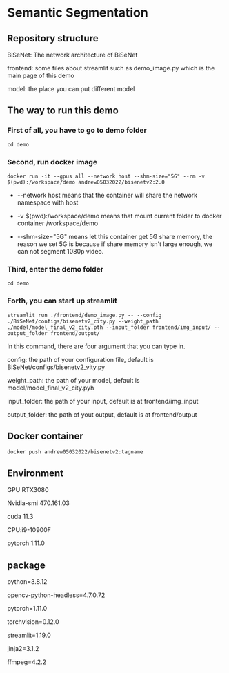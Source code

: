 # Semantic Segmentation

## Repository structure

BiSeNet: The network architecture of BiSeNet

frontend: some files about streamlit such as demo_image.py which is the main page of this demo

model: the place you can put different model

## The way to run this demo

### First of all, you have to go to demo folder

``` console
cd demo

```

### Second, run docker image

```console
docker run -it --gpus all --network host --shm-size="5G" --rm -v $(pwd):/workspace/demo andrew05032022/bisenetv2:2.0

```

- --network host means that the container will share the network namespace with host

- -v $(pwd):/workspace/demo means that mount current folder to docker container /workspace/demo

- --shm-size="5G" means let this container get 5G share memory, the reason we set 5G is because if share memory isn't large enough, we can not segment 1080p video.

### Third, enter the demo folder
```console
cd demo
```

### Forth, you can start up streamlit

```console
streamlit run ./frontend/demo_image.py -- --config ./BiSeNet/configs/bisenetv2_city.py --weight_path ./model/model_final_v2_city.pth --input_folder frontend/img_input/ --output_folder frontend/output/

```

In this command, there are four argument that you can type in.

config: the path of your configuration file, default is BiSeNet/configs/bisenetv2_vity.py

weight_path: the path of your model, default is model/model_final_v2_city.pyh

input_folder: the path of your input, default is at frontend/img_input

output_folder: the path of yout output,  default is at frontend/output

## Docker container

```console
docker push andrew05032022/bisenetv2:tagname

```

## Environment

GPU RTX3080

Nvidia-smi 470.161.03

cuda 11.3

CPU:i9-10900F

pytorch 1.11.0

## package
python=3.8.12

opencv-python-headless=4.7.0.72

pytorch=1.11.0

torchvision=0.12.0

streamlit=1.19.0

jinja2=3.1.2

ffmpeg=4.2.2
